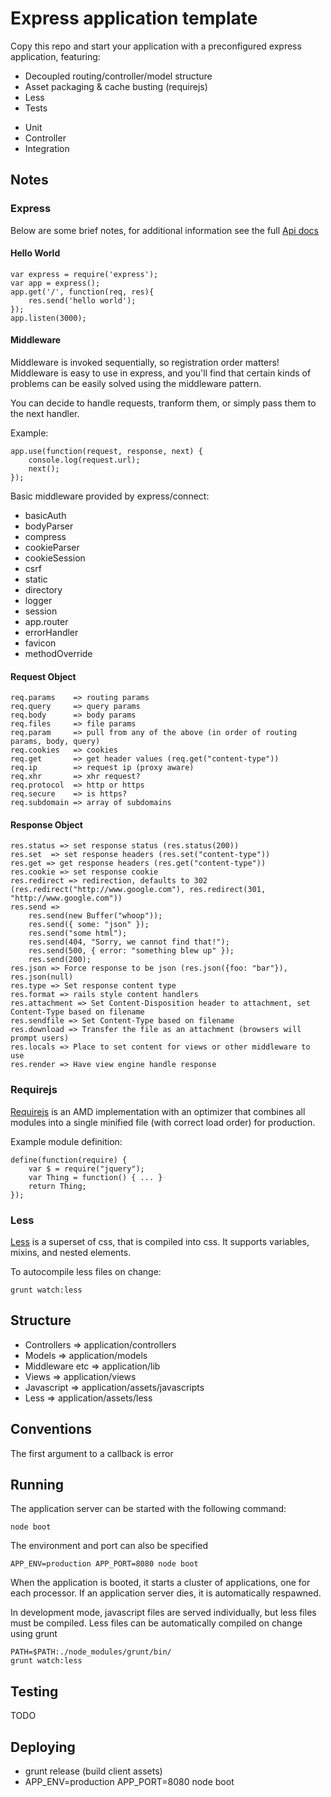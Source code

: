 # Express application template

Copy this repo and start your application with a preconfigured express application, featuring:

* Decoupled routing/controller/model structure
* Asset packaging & cache busting (requirejs)
* Less
* Tests
- Unit
- Controller
- Integration

## Notes
### Express
Below are some brief notes, for additional information see the full [Api docs](http://expressjs.com/api.html)

#### Hello World

	var express = require('express');
	var app = express();
	app.get('/', function(req, res){
		res.send('hello world');
	});
	app.listen(3000);

#### Middleware
Middleware is invoked sequentially, so registration order matters!
Middleware is easy to use in express, and you'll find that certain kinds of problems can be easily solved using the middleware pattern.

You can decide to handle requests, tranform them, or simply pass them to the next handler.


Example:

	app.use(function(request, response, next) {
		console.log(request.url);
		next();
	});

Basic middleware provided by express/connect:

* basicAuth
* bodyParser
* compress
* cookieParser
* cookieSession
* csrf
* static
* directory
* logger
* session
* app.router
* errorHandler
* favicon
* methodOverride

#### Request Object

	req.params    => routing params
	req.query     => query params
	req.body      => body params
	req.files     => file params
	req.param     => pull from any of the above (in order of routing params, body, query)
	req.cookies   => cookies
	req.get       => get header values (req.get("content-type"))
	req.ip        => request ip (proxy aware)
	req.xhr       => xhr request?
	req.protocol  => http or https
	req.secure    => is https?
	req.subdomain => array of subdomains

#### Response Object

	res.status => set response status (res.status(200))
	res.set  => set response headers (res.set("content-type"))
	res.get => get response headers (res.get("content-type"))
	res.cookie => set response cookie
	res.redirect => redirection, defaults to 302 (res.redirect("http://www.google.com"), res.redirect(301, "http://www.google.com"))
	res.send =>
		res.send(new Buffer("whoop"));
		res.send({ some: "json" });
		res.send("some html");
		res.send(404, "Sorry, we cannot find that!");
		res.send(500, { error: "something blew up" });
		res.send(200);
	res.json => Force response to be json (res.json({foo: "bar"}), res.json(null)
	res.type => Set response content type
	res.format => rails style content handlers
	res.attachment => Set Content-Disposition header to attachment, set Content-Type based on filename
	res.sendfile => Set Content-Type based on filename
	res.download => Transfer the file as an attachment (browsers will prompt users)
	res.locals => Place to set content for views or other middleware to use
	res.render => Have view engine handle response

### Requirejs
[Requirejs](http://requirejs.org/) is an AMD implementation with an optimizer that combines all modules into a single minified file (with correct load order) for production.

Example module definition:

	define(function(require) {
		var $ = require("jquery");
		var Thing = function() { ... }
		return Thing;
	});

### Less
[Less](http://lesscss.org/) is a superset of css, that is compiled into css.
It supports variables, mixins, and nested elements.

To autocompile less files on change:

	grunt watch:less

## Structure

* Controllers    => application/controllers
* Models         => application/models
* Middleware etc => application/lib
* Views          => application/views
* Javascript     => application/assets/javascripts
* Less           => application/assets/less

## Conventions
The first argument to a callback is error

## Running
The application server can be started with the following command:

	node boot

The environment and port can also be specified

	APP_ENV=production APP_PORT=8080 node boot

When the application is booted, it starts a cluster of applications, one for each processor.
If an application server dies, it is automatically respawned.

In development mode, javascript files are served individually, but less files must be compiled.
Less files can be automatically compiled on change using grunt

	PATH=$PATH:./node_modules/grunt/bin/
	grunt watch:less

## Testing
TODO

## Deploying
* grunt release (build client assets)
* APP_ENV=production APP_PORT=8080 node boot
